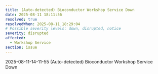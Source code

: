 ```yaml
---
title: (Auto-detected) Bioconductor Workshop Service Down
date: 2025-08-11 18:11:56
resolved: true
resolvedWhen: 2025-08-11 18:29:04
# Possible severity levels: down, disrupted, notice
severity: disrupted
affected:
  - Workshop Service
section: issue
---
```


2025-08-11-14-11-55 (Auto-detected) Bioconductor Workshop Service Down

